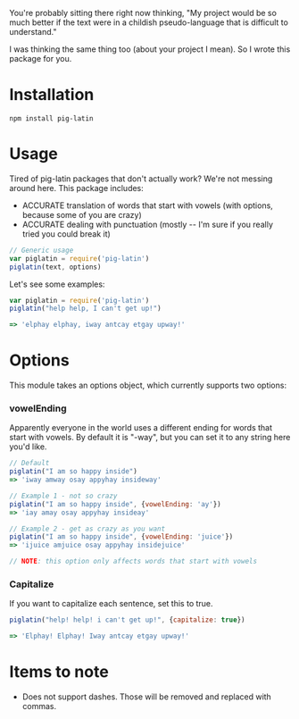 You're probably sitting there right now thinking, "My project would be so much better if the text were in a childish pseudo-language that is difficult to understand."

I was thinking the same thing too (about your project I mean). So I wrote this package for you.

# Installation
    npm install pig-latin

# Usage

Tired of pig-latin packages that don't actually work? We're not messing around here. This package includes:

- ACCURATE translation of words that start with vowels (with options, because some of you are crazy)
- ACCURATE dealing with punctuation (mostly -- I'm sure if you really tried you could break it)

```javascript
// Generic usage
var piglatin = require('pig-latin')
piglatin(text, options)
```

Let's see some examples:

```javascript
var piglatin = require('pig-latin')
piglatin("help help, I can't get up!")

=> 'elphay elphay, iway antcay etgay upway!'
```

# Options
This module takes an options object, which currently supports two options:

### vowelEnding
Apparently everyone in the world uses a different ending for words that start with vowels. By default it is "-way", but you can set it to any string here you'd like.

```javascript
// Default
piglatin("I am so happy inside")
=> 'iway amway osay appyhay insideway'

// Example 1 - not so crazy
piglatin("I am so happy inside", {vowelEnding: 'ay'})
=> 'iay amay osay appyhay insideay'

// Example 2 - get as crazy as you want
piglatin("I am so happy inside", {vowelEnding: 'juice'})
=> 'ijuice amjuice osay appyhay insidejuice'

// NOTE: this option only affects words that start with vowels
```

### Capitalize
If you want to capitalize each sentence, set this to true.

```javascript
piglatin("help! help! i can't get up!", {capitalize: true})

=> 'Elphay! Elphay! Iway antcay etgay upway!'
```

# Items to note

- Does not support dashes. Those will be removed and replaced with commas.
